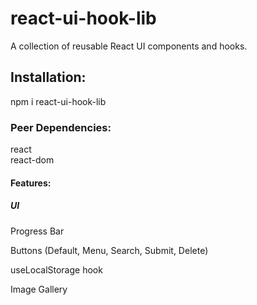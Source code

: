 <h1>react-ui-hook-lib</h1>
A collection of reusable React UI components and hooks.

<h2>Installation:</h2>
npm i react-ui-hook-lib

<h3>Peer Dependencies:</h3>
react<br/>
react-dom

<h4>Features:</h4>
<h5>UI</h5>
<p>Progress Bar</p>
<p>Buttons (Default, Menu, Search, Submit, Delete)</p>
<p>useLocalStorage hook</p>
<p>Image Gallery</p>
